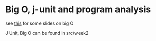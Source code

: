 # Big O, j-unit and program analysis

see [this](http://web.stanford.edu/class/archive/cs/cs106b/cs106b.1172/lectures/11-BigO/11-BigO.pdf) for some slides on big O

J Unit, Big O can be found in src/week2
